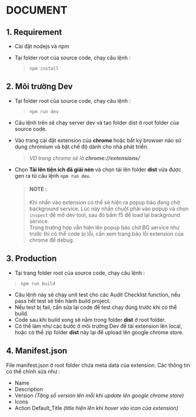 # DOCUMENT

## 1. Requirement
- Cài đặt nodejs và npm
- Tại folder root của source code, chạy câu lệnh :  

    > `npm install`  

## 2. Môi trường Dev
- Tại folder root của source code, chạy câu lệnh :  

    > `npm run dev` 
    
- Câu lệnh trên sẽ chạy server dev và tạo folder dist ở root folder của source code.
- Vào trang cài đặt extension của **chrome** hoặc bất kỳ browser nào sử dụng chromium và bật chế độ dành cho nhà phát triển.    
    
    > *VD trong chrome sẽ là **chrome://extensions/***

- Chọn **Tải lên tiện ích đã giải nén** và chọn tải lên folder **dist** vừa được gen ra từ câu lệnh `npm run dev`.

    > #### **NOTE** : 
    > Khi nhấn vào extension có thể sẽ hiện ra popup báo đang chờ background service. Lúc này nhấn chuột phải vào popup và chọn `inspect` để mở dev tool, sau đó bấm f5 để load lại background service.  
    > Trong trường hợp vẫn hiện lên popup báo chờ BG service như trước thì có thể code bị lỗi, cần xem trang báo lỗi extension của chrome để debug.


## 3. Production
- Tại trang folder root của source code, chạy câu lệnh :  

> `npm run build`

- Câu lệnh này sẽ chạy unit test cho các Audit Checklist function, nếu pass hết test sẽ tiến hành build project.
- Nếu test bị fail, cần sửa lại code để test chạy đúng trước khi có thể build.
- Code sau khi build xong sẽ nằm trong folder **dist** ở root folder.
- Có thể làm như các bước ở môi trường Dev để tải extension lên local, hoặc có thể zip folder **dist** này lại để upload lên google chrome store.


## 4. Manifest.json
File manifest.json ở root folder chứa meta data của extension. Các thông tin có thể chỉnh sửa như : 
- Name
- Description
- Version *(Tăng số version lên mỗi khi update lên google chrome store)*
- Icons
- Action Default_Title *(title hiện lên khi hover vào icon của extension)*